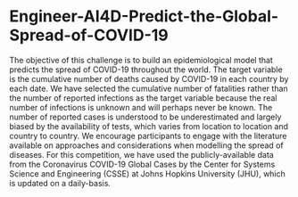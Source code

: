 # Engineer-AI4D-Predict-the-Global-Spread-of-COVID-19
The objective of this challenge is to build an epidemiological model that predicts the spread of COVID-19 throughout the world. The target variable is the cumulative number of deaths caused by COVID-19 in each country by each date.  We have selected the cumulative number of fatalities rather than the number of reported infections as the target variable because the real number of infections is unknown and will perhaps never be known. The number of reported cases is understood to be underestimated and largely biased by the availability of tests, which varies from location to location and country to country.  We encourage participants to engage with the literature available on approaches and considerations when modelling the spread of diseases.  For this competition, we have used the publicly-available data from the Coronavirus COVID-19 Global Cases by the Center for Systems Science and Engineering (CSSE) at Johns Hopkins University (JHU), which is updated on a daily-basis.

